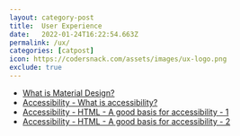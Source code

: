 ```yaml
---
layout: category-post
title:  User Experience
date:   2022-01-24T16:22:54.663Z
permalink: /ux/
categories: [catpost]
icon: https://codersnack.com/assets/images/ux-logo.png
exclude: true
---
```

 * [What is Material Design?](/what-is-material) 
 * [Accessibility - What is accessibility?](/ux-what-is-accessibility) 
 * [Accessibility - HTML - A good basis for accessibility - 1](/ux-accessibility-html-1) 
 * [Accessibility - HTML - A good basis for accessibility - 2](/ux-accessibility-html-2) 
